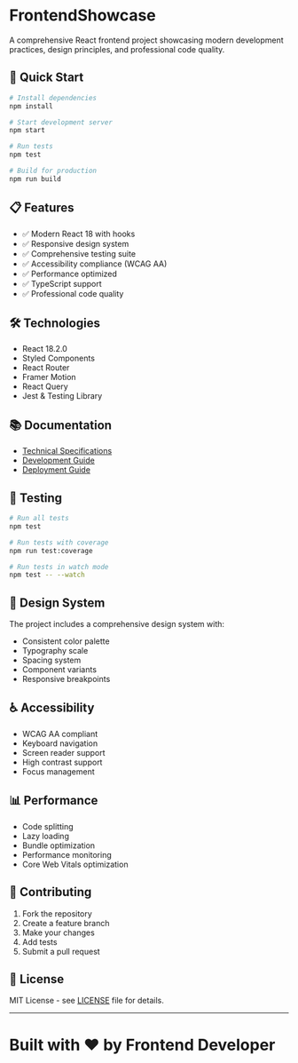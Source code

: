 
# FrontendShowcase

A comprehensive React frontend project showcasing modern development practices, design principles, and professional code quality.

## 🚀 Quick Start

```bash
# Install dependencies
npm install

# Start development server
npm start

# Run tests
npm test

# Build for production
npm run build
```

## 📋 Features

- ✅ Modern React 18 with hooks
- ✅ Responsive design system
- ✅ Comprehensive testing suite
- ✅ Accessibility compliance (WCAG AA)
- ✅ Performance optimized
- ✅ TypeScript support
- ✅ Professional code quality

## 🛠️ Technologies

- React 18.2.0
- Styled Components
- React Router
- Framer Motion
- React Query
- Jest & Testing Library

## 📚 Documentation

- [Technical Specifications](./TECHNICAL_SPECIFICATIONS.md)
- [Development Guide](./DEVELOPMENT.md)
- [Deployment Guide](./DEPLOYMENT.md)

## 🧪 Testing

```bash
# Run all tests
npm test

# Run tests with coverage
npm run test:coverage

# Run tests in watch mode
npm test -- --watch
```

## 🎨 Design System

The project includes a comprehensive design system with:
- Consistent color palette
- Typography scale
- Spacing system
- Component variants
- Responsive breakpoints

## ♿ Accessibility

- WCAG AA compliant
- Keyboard navigation
- Screen reader support
- High contrast support
- Focus management

## 📊 Performance

- Code splitting
- Lazy loading
- Bundle optimization
- Performance monitoring
- Core Web Vitals optimization

## 🤝 Contributing

1. Fork the repository
2. Create a feature branch
3. Make your changes
4. Add tests
5. Submit a pull request

## 📄 License

MIT License - see [LICENSE](LICENSE) file for details.

---

Built with ❤️ by Frontend Developer
=======

